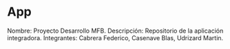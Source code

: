 # App
Nombre: Proyecto Desarrollo MFB.
Descripción: Repositorio de la aplicación integradora.
Integrantes: Cabrera Federico, Casenave Blas, Udrizard Martin.
